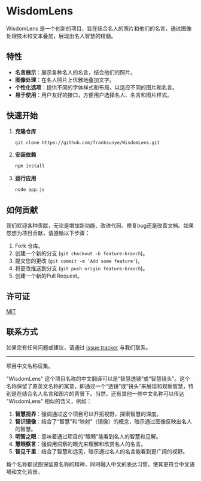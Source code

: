 # WisdomLens

WisdomLens 是一个创新的项目，旨在结合名人的照片和他们的名言，通过图像处理技术和文本叠加，展现出名人智慧的精髓。

## 特性

- **名言展示**：展示各种名人的名言，结合他们的照片。
- **图像处理**：在名人照片上优雅地叠加文字。
- **个性化选项**：提供不同的字体样式和布局，以适应不同的图片和名言。
- **易于使用**：用户友好的接口，方便用户选择名人、名言和图片样式。

## 快速开始

1. **克隆仓库**

   ```bash
   git clone https://github.com/franksunye/WisdomLens.git
   ```

2. **安装依赖**

   ```bash
   npm install
   ```

3. **运行应用**

   ```bash
   node app.js
   ```

## 如何贡献

我们欢迎各种贡献，无论是增加新功能、改进代码、修复bug还是改善文档。如果您想为项目贡献，请遵循以下步骤：

1. Fork 仓库。
2. 创建一个新的分支 (`git checkout -b feature-branch`)。
3. 提交您的更改 (`git commit -m 'Add some feature'`)。
4. 将更改推送到分支 (`git push origin feature-branch`)。
5. 创建一个新的Pull Request。

## 许可证

[MIT](https://opensource.org/licenses/MIT)

## 联系方式

如果您有任何问题或建议，请通过 [issue tracker](https://github.com/your-username/WisdomLens/issues) 与我们联系。

---

项目中文名称征集。

"WisdomLens" 这个项目名称的中文翻译可以是“智慧透镜”或“智慧镜头”。这个名称保留了原英文名称的寓意，即通过一个“透镜”或“镜头”来展现和观察智慧，特别是在结合名人名言和图片的背景下。当然，还有其他一些中文名称可以传达 "WisdomLens" 相似的含义，例如：

1. **智慧视界**：强调通过这个项目可以开拓视野，探索智慧的深度。
2. **智识镜像**：结合了“智慧”和“映射”（镜像）的概念，暗示通过图像反映出名人的智慧。
3. **明智之眼**：意味着通过项目的“眼睛”能看到名人的智慧和见解。
4. **慧眼察言**：强调用洞察的眼光来理解和欣赏名人的名言。
5. **智见千里**：结合了智慧和远见，暗示通过名人的名言能看到更广阔的视野。

每个名称都试图保留原名称的精神，同时融入中文的表达习惯，使其更符合中文语境和文化背景。